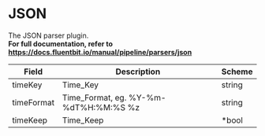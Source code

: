# JSON

The JSON parser plugin. <br /> **For full documentation, refer to https://docs.fluentbit.io/manual/pipeline/parsers/json**


| Field | Description | Scheme |
| ----- | ----------- | ------ |
| timeKey | Time_Key | string |
| timeFormat | Time_Format, eg. %Y-%m-%dT%H:%M:%S %z | string |
| timeKeep | Time_Keep | *bool |

